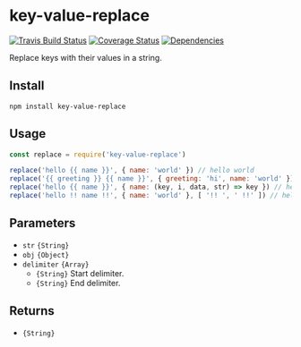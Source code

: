 # key-value-replace

[![Travis Build Status](https://travis-ci.org/electerious/key-value-replace.svg?branch=master)](https://travis-ci.org/electerious/key-value-replace) [![Coverage Status](https://coveralls.io/repos/github/electerious/key-value-replace/badge.svg?branch=master)](https://coveralls.io/github/electerious/key-value-replace?branch=master) [![Dependencies](https://david-dm.org/electerious/key-value-replace.svg)](https://david-dm.org/electerious/key-value-replace#info=dependencies)

Replace keys with their values in a string.

## Install

```
npm install key-value-replace
```

## Usage

```js
const replace = require('key-value-replace')

replace('hello {{ name }}', { name: 'world' }) // hello world
replace('{{ greeting }} {{ name }}', { greeting: 'hi', name: 'world' }) // hi world
replace('hello {{ name }}', { name: (key, i, data, str) => key }) // hello name
replace('hello !! name !!', { name: 'world' }, [ '!! ', ' !!' ]) // hello world
```

## Parameters

- `str` `{String}`
- `obj` `{Object}`
- `delimiter` `{Array}`
	- `{String}` Start delimiter.
	- `{String}` End delimiter.

## Returns

- `{String}`